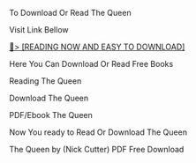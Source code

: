 To Download Or Read The Queen

Visit Link Bellow

<a href="https://uk.ebookarea.xyz/?book=199797559-the-queen">📖&gt; [READING NOW AND EASY TO DOWNLOAD]</a>

Here You Can Download Or Read Free Books

Reading The Queen

Download The Queen

PDF/Ebook The Queen

Now You ready to Read Or Download The Queen

The Queen by (Nick Cutter) PDF Free Download
